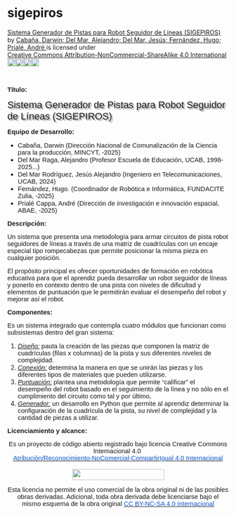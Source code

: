 # sigepiros
<p xmlns:cc="http://creativecommons.org/ns#" xmlns:dct="http://purl.org/dc/terms/"><a property="dct:title" rel="cc:attributionURL" href="https://github.com/eduroboticave/sigepiros">Sistema Generador de Pistas para Robot Seguidor de Líneas (SIGEPIROS)</a> by <a rel="cc:attributionURL dct:creator" property="cc:attributionName" href="https://github.com/eduroboticave/sigepiros">Cabaña, Darwin; Del Mar, Alejandro; Del Mar, Jesús; Fernández, Hugo; Prialé, André </a> is licensed under <a href="https://creativecommons.org/licenses/by-nc-sa/4.0/?ref=chooser-v1" target="_blank" rel="license noopener noreferrer" style="display:inline-block;">Creative Commons Attribution-NonCommercial-ShareAlike 4.0 International  
<img style="height:18px!important;margin-left:0px;vertical-align:text-bottom;" src="https://mirrors.creativecommons.org/presskit/icons/cc.svg?ref=chooser-v1" alt=""><img style="height:18px!important;margin-left:0px;vertical-align:text-bottom;" src="https://mirrors.creativecommons.org/presskit/icons/by.svg?ref=chooser-v1" alt=""><img style="height:18px!important;margin-left:0px;vertical-align:text-bottom;" src="https://mirrors.creativecommons.org/presskit/icons/nc.svg?ref=chooser-v1" alt=""><img style="height:18px!important;margin-left:0px;vertical-align:text-bottom;" src="https://mirrors.creativecommons.org/presskit/icons/sa.svg?ref=chooser-v1" alt=""></a></p>
<br>
<p><strong><span style="background-color:#ffffff;font-size:11pt;font-family:Arial,sans-serif;">T&iacute;tulo:</span></strong></p>
<p><span style="background-color: rgb(255, 255, 255); font-size: 22px; font-family: Arial, sans-serif; text-shadow: rgba(136, 136, 136, 0.8) 3px 3px 2px;">Sistema Generador de Pistas para Robot Seguidor de L&iacute;neas (SIGEPIROS)</span></p>
<p><strong><span style="font-size:11pt;font-family:Arial,sans-serif;">Equipo de Desarrollo:</span></strong></p>
<ul>
    <li><span style="font-size:11pt;font-family:Arial,sans-serif;">Caba&ntilde;a, Darwin (Direcci&oacute;n Nacional de Comunalizaci&oacute;n de la Ciencia para la producci&oacute;n, MINCYT, -2025)</span></li>
    <li><span style="font-size:11pt;font-family:Arial,sans-serif;">Del Mar Raga, Alejandro (Profesor Escuela de Educaci&oacute;n, UCAB, 1998-2025...)</span></li>
    <li><span style="font-size:11pt;font-family:Arial,sans-serif;">Del Mar Rodr&iacute;guez, Jes&uacute;s Alejandro (Ingeniero en Telecomunicaciones, UCAB, 2024)</span></li>
    <li><span style="font-size:11pt;font-family:Arial,sans-serif;">Fern&aacute;ndez, Hugo. (Coordinador de Rob&oacute;tica e Inform&aacute;tica, FUNDACITE Zulia, -2025)</span></li>
    <li><span style="font-size:11pt;font-family:Arial,sans-serif;">Prial&eacute; Cappa, Andr&eacute; (Direcci&oacute;n de investigaci&oacute;n e innovaci&oacute;n espacial, ABAE, -2025)</span></li>
</ul>
<p><strong><span style="font-size:11pt;font-family:Arial,sans-serif;">Descripci&oacute;n:</span></strong></p>
<p><span style="font-size:11pt;font-family:Arial,sans-serif;">Un sistema que presenta una metodolog&iacute;a para armar circuitos de pista robot seguidores de l&iacute;neas a trav&eacute;s de una matriz de cuadr&iacute;culas con un encaje especial tipo rompecabezas que permite posicionar la misma pieza en cualquier posici&oacute;n.</span></p>
<p><span style="font-size:11pt;font-family:Arial,sans-serif;">El prop&oacute;sito principal es ofrecer oportunidades de formaci&oacute;n en rob&oacute;tica educativa para que el aprendiz pueda desarrollar un robot seguidor de l&iacute;neas y ponerlo en contexto dentro de una pista con niveles de dificultad y elementos de puntuaci&oacute;n que le permitir&aacute;n evaluar el desempe&ntilde;o del robot y mejorar as&iacute; el robot.</span></p>
<p><strong><span style="font-size:11pt;font-family:Arial,sans-serif;">Componentes:</span></strong></p>
<p><span
 style="font-size: 11pt; font-family: Arial,sans-serif;">Es
un sistema integrado que contempla cuatro m&oacute;dulos que
funcionan como subsistemas dentro del gran sistema:&nbsp;</span><em><span
 style="font-size: 11pt; font-family: Arial,sans-serif;"></span></em></p>
<ol>
  <li><em><span
 style="font-size: 11pt; font-family: Arial,sans-serif;"><a href="https://github.com/eduroboticave/sigepiros/tree/main/1%20Dise%C3%B1o">Dise&ntilde;o:</a></span></em><span
 style="font-size: 11pt; font-family: Arial,sans-serif;">&nbsp;pauta
la creaci&oacute;n de las piezas que componen la matriz de
cuadr&iacute;culas (filas x columnas) de la pista y sus diferentes
niveles de complejidad.&nbsp;</span><em><span
 style="font-size: 11pt; font-family: Arial,sans-serif;"></span></em></li>
  <li><em><span
 style="font-size: 11pt; font-family: Arial,sans-serif;"><a href="https://github.com/eduroboticave/sigepiros/tree/main/2%20Conexi%C3%B3n">Conexi&oacute;n:</a></span></em><span
 style="font-size: 11pt; font-family: Arial,sans-serif;">&nbsp;determina
la manera en que se unir&aacute;n las piezas y los diferentes tipos
de materiales que pueden utilizarse.&nbsp;</span><em><span
 style="font-size: 11pt; font-family: Arial,sans-serif;"></span></em></li>
  <li><em><span
 style="font-size: 11pt; font-family: Arial,sans-serif;"><a href="https://github.com/eduroboticave/sigepiros/tree/main/3%20Puntuaci%C3%B3n">Puntuaci&oacute;n:</a></span></em><span
 style="font-size: 11pt; font-family: Arial,sans-serif;">&nbsp;plantea
una metodolog&iacute;a que permite &ldquo;calificar&rdquo;
el desempe&ntilde;o del robot basado en el seguimiento de la
l&iacute;nea y no s&oacute;lo en el cumplimiento del circuito
como tal y por &uacute;ltimo,&nbsp;</span></li>
  <li><span
 style="font-size: 11pt; font-family: Arial,sans-serif;"><span
 style="font-style: italic;"><i><a href="https://github.com/eduroboticave/sigepiros/tree/main/4%20Generador">Generador:</i></a></span> un
desarrollo en Python que permite al aprendiz determinar la
configuraci&oacute;n de la cuadr&iacute;cula de la pista, su
nivel de complejidad y la cantidad de piezas a utilizar.</span></li>
</ol>

<p><strong><span style="font-size:11pt;font-family:Arial,sans-serif;">Licenciamiento y alcance:</span></strong></p>
<p align="center"><span style="font-size:11pt;font-family:Arial,sans-serif;">Es un proyecto de c&oacute;digo abierto registrado bajo licencia Creative Commons Internacional 4.0&nbsp;</span><br><a href="https://creativecommons.org/licenses/by-nc-sa/4.0/"><u><span style="color:#1155cc;font-size:11pt;font-family:Arial,sans-serif;">Atribuci&oacute;n/Reconocimiento-NoComercial-CompartirIgual 4.0 Internacional</span></u></a><br><span style="font-size:11pt;font-family:Arial,sans-serif;">&nbsp;</span><span style="border:none;"><br><img src="https://lh7-rt.googleusercontent.com/docsz/AD_4nXf_4M2q_s9u47z9-EfZpbR4oDI5dHSPc4U2ksr0tKbEeM49-2ORD-WcGojh-NSrVvNqbHKwDhIsBhSzIM5FpIPD7A-xgFrw2pwXZ_y_xZlXczJCwRXs57myO7KKTjW2-CYtjtVV?key=wfIYDse3HDYUCiFSmAXxQTvT" width="209" height="25"></span></p>
<p align="center"><span style="font-size:11pt;font-family:Arial,sans-serif;">Esta licencia no permite el uso comercial de la obra original ni de las posibles obras derivadas. Adicional, toda obra derivada debe licenciarse bajo el mismo esquema de la obra original&nbsp;</span><a href="https://creativecommons.org/licenses/by-nc-sa/4.0/"><u><span style="color:#1155cc;font-size:11pt;font-family:Arial,sans-serif;">CC BY-NC-SA 4.0 Internacional</span></u></a></p>
<p><br></p>
